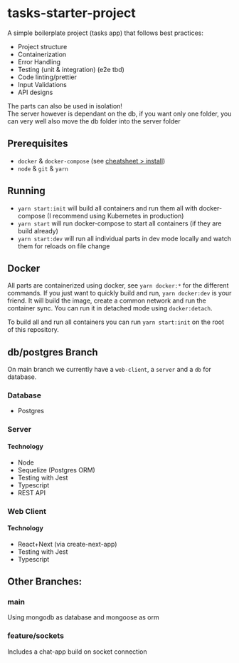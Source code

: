 # tasks-starter-project
A simple boilerplate project (tasks app) that follows best practices:

- Project structure
- Containerization
- Error Handling
- Testing (unit & integration) (e2e tbd)
- Code linting/prettier 
- Input Validations
- API designs

The parts can also be used in isolation!  
The server however is dependant on the db, if you want only one folder, you can very well also move the db folder into the server folder  

## Prerequisites
- `docker` & `docker-compose` (see [cheatsheet > install](https://github.com/ThibaultJanBeyer/cheatsheets/blob/master/docker-cheatsheet.md#install))
- `node` & `git` & `yarn`

## Running

- `yarn start:init` will build all containers and run them all with docker-compose (I recommend using Kubernetes in production)
- `yarn start` will run docker-compose to start all containers (if they are build already)
- `yarn start:dev` will run all individual parts in dev mode locally and watch them for reloads on file change

## Docker
All parts are containerized using docker, see `yarn docker:*` for the different commands. If you just want to quickly build and run, `yarn docker:dev` is your friend. It will build the image, create a common network and run the container sync. You can run it in detached mode using `docker:detach`.

To build all and run all containers you can run `yarn start:init` on the root of this repository.


## db/postgres Branch
On main branch we currently have a `web-client`, a `server` and a `db` for database.
### Database
- Postgres
### Server
#### Technology
- Node
- Sequelize (Postgres ORM)
- Testing with Jest
- Typescript
- REST API
### Web Client
#### Technology
- React+Next (via create-next-app)
- Testing with Jest
- Typescript

## Other Branches:

### main

Using mongodb as database and mongoose as orm

### feature/sockets

Includes a chat-app build on socket connection
